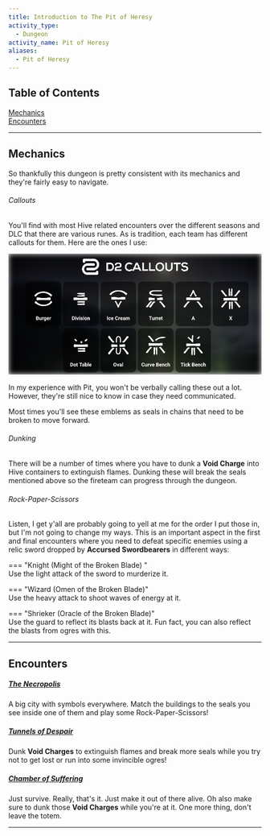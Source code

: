 ```yaml
---
title: Introduction to The Pit of Heresy
activity_type:
  - Dungeon
activity_name: Pit of Heresy
aliases:
  - Pit of Heresy
---
```


## Table of Contents

[Mechanics](#Mechanics)  
[Encounters](#Encounters)  

---

## Mechanics

So thankfully this dungeon is pretty consistent with its mechanics and they're fairly easy to navigate.

###### Callouts

You'll find with most Hive related encounters over the different seasons and DLC that there are various runes. As is tradition, each team has different callouts for them. Here are the ones I use:

![Pit of Heresy Callouts](../../assets/img/PoH-Callouts.png)

In my experience with Pit, you won't be verbally calling these out a lot. However, they're still nice to know in case they need communicated.

Most times you'll see these emblems as seals in chains that need to be broken to move forward.

###### Dunking

There will be a number of times where you have to dunk a **Void Charge** into Hive containers to extinguish flames. Dunking these will break the seals mentioned above so the fireteam can progress through the dungeon.

###### Rock-Paper-Scissors

Listen, I get y'all are probably going to yell at me for the order I put those in, but I'm not going to change my ways. This is an important aspect in the first and final encounters where you need to defeat specific enemies using a relic sword dropped by **Accursed Swordbearers**  in different ways:

=== "Knight (Might of the Broken Blade) "  
	Use the light attack of the sword to murderize it.

=== "Wizard (Omen of the Broken Blade)"  
	Use the heavy attack to shoot waves of energy at it.

=== "Shrieker (Oracle of the Broken Blade)"  
	Use the guard to reflect its blasts back at it. Fun fact, you can also reflect the blasts from ogres with this.

---

## Encounters

##### [The Necropolis](1-The-Necropolis.md)

A big city with symbols everywhere. Match the buildings to the seals you see inside one of them and play some Rock-Paper-Scissors!

##### [Tunnels of Despair](2-Tunnels-of-Despair.md)

Dunk **Void Charges** to extinguish flames and break more seals while you try not to get lost or run into some invincible ogres!

##### [Chamber of Suffering](3-Chamber-of-Suffering.md)

Just survive. Really, that's it. Just make it out of there alive. Oh also make sure to dunk those **Void Charges** while you're at it. One more thing, don't leave the totem.

---